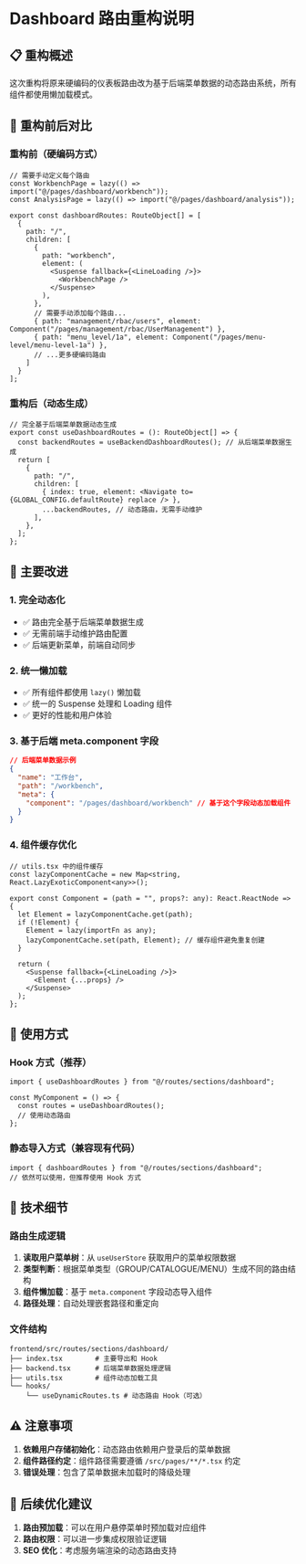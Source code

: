 # Dashboard 路由重构说明

## 📋 重构概述

这次重构将原来硬编码的仪表板路由改为基于后端菜单数据的动态路由系统，所有组件都使用懒加载模式。

## 🔄 重构前后对比

### 重构前（硬编码方式）
```tsx
// 需要手动定义每个路由
const WorkbenchPage = lazy(() => import("@/pages/dashboard/workbench"));
const AnalysisPage = lazy(() => import("@/pages/dashboard/analysis"));

export const dashboardRoutes: RouteObject[] = [
  {
    path: "/",
    children: [
      {
        path: "workbench",
        element: (
          <Suspense fallback={<LineLoading />}>
            <WorkbenchPage />
          </Suspense>
        ),
      },
      // 需要手动添加每个路由...
      { path: "management/rbac/users", element: Component("/pages/management/rbac/UserManagement") },
      { path: "menu_level/1a", element: Component("/pages/menu-level/menu-level-1a") },
      // ...更多硬编码路由
    ]
  }
];
```

### 重构后（动态生成）
```tsx
// 完全基于后端菜单数据动态生成
export const useDashboardRoutes = (): RouteObject[] => {
  const backendRoutes = useBackendDashboardRoutes(); // 从后端菜单数据生成
  return [
    {
      path: "/",
      children: [
        { index: true, element: <Navigate to={GLOBAL_CONFIG.defaultRoute} replace /> },
        ...backendRoutes, // 动态路由，无需手动维护
      ],
    },
  ];
};
```

## 🚀 主要改进

### 1. **完全动态化**
- ✅ 路由完全基于后端菜单数据生成
- ✅ 无需前端手动维护路由配置
- ✅ 后端更新菜单，前端自动同步

### 2. **统一懒加载**
- ✅ 所有组件都使用 `lazy()` 懒加载
- ✅ 统一的 Suspense 处理和 Loading 组件
- ✅ 更好的性能和用户体验

### 3. **基于后端 meta.component 字段**
```json
// 后端菜单数据示例
{
  "name": "工作台",
  "path": "/workbench",
  "meta": {
    "component": "/pages/dashboard/workbench" // 基于这个字段动态加载组件
  }
}
```

### 4. **组件缓存优化**
```tsx
// utils.tsx 中的组件缓存
const lazyComponentCache = new Map<string, React.LazyExoticComponent<any>>();

export const Component = (path = "", props?: any): React.ReactNode => {
  let Element = lazyComponentCache.get(path);
  if (!Element) {
    Element = lazy(importFn as any);
    lazyComponentCache.set(path, Element); // 缓存组件避免重复创建
  }
  
  return (
    <Suspense fallback={<LineLoading />}>
      <Element {...props} />
    </Suspense>
  );
};
```

## 📝 使用方式

### Hook 方式（推荐）
```tsx
import { useDashboardRoutes } from "@/routes/sections/dashboard";

const MyComponent = () => {
  const routes = useDashboardRoutes();
  // 使用动态路由
};
```

### 静态导入方式（兼容现有代码）
```tsx
import { dashboardRoutes } from "@/routes/sections/dashboard";
// 依然可以使用，但推荐使用 Hook 方式
```

## 🔧 技术细节

### 路由生成逻辑
1. **读取用户菜单树**：从 `useUserStore` 获取用户的菜单权限数据
2. **类型判断**：根据菜单类型（GROUP/CATALOGUE/MENU）生成不同的路由结构
3. **组件懒加载**：基于 `meta.component` 字段动态导入组件
4. **路径处理**：自动处理嵌套路径和重定向

### 文件结构
```
frontend/src/routes/sections/dashboard/
├── index.tsx        # 主要导出和 Hook
├── backend.tsx      # 后端菜单数据处理逻辑
├── utils.tsx        # 组件动态加载工具
└── hooks/
    └── useDynamicRoutes.ts # 动态路由 Hook（可选）
```

## ⚠️ 注意事项

1. **依赖用户存储初始化**：动态路由依赖用户登录后的菜单数据
2. **组件路径约定**：组件路径需要遵循 `/src/pages/**/*.tsx` 约定
3. **错误处理**：包含了菜单数据未加载时的降级处理

## 🎯 后续优化建议

1. **路由预加载**：可以在用户悬停菜单时预加载对应组件
2. **路由权限**：可以进一步集成权限验证逻辑
3. **SEO 优化**：考虑服务端渲染的动态路由支持
